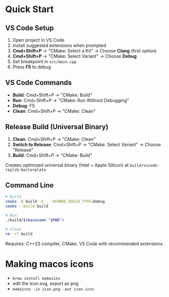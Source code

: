 # Quick Start

## VS Code Setup
1. Open project in VS Code
2. Install suggested extensions when prompted
3. **Cmd+Shift+P** → "CMake: Select a Kit" → Choose **Clang** (first option)
4. **Cmd+Shift+P** → "CMake: Select Variant" → Choose **Debug**
5. Set breakpoint in `src/main.cpp`
6. Press **F5** to debug

## VS Code Commands
- **Build**: Cmd+Shift+P → "CMake: Build"
- **Run**: Cmd+Shift+P → "CMake: Run Without Debugging"  
- **Debug**: F5
- **Clean**: Cmd+Shift+P → "CMake: Clean"

## Release Build (Universal Binary)
1. **Clean**: Cmd+Shift+P → "CMake: Clean"
2. **Switch to Release**: Cmd+Shift+P → "CMake: Select Variant" → Choose "Release"
3. **Build**: Cmd+Shift+P → "CMake: Build"

Creates optimized universal binary (Intel + Apple Silicon) at `build/vscode-raylib-boilerplate`

## Command Line
```bash
# Build
cmake -B build -S . -DCMAKE_BUILD_TYPE=Debug
cmake --build build

# Run
./build/$(basename "$PWD")

# Clean
rm -rf build
```

Requires: C++23 compiler, CMake, VS Code with recommended extensions.

# Making macos icons
- `brew install makeicns`
- edit the icon.svg, export as png
- `makeicns -in icon.png -out icon.icns`
